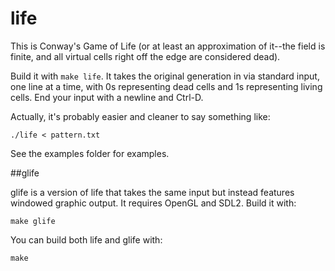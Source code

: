 life
====

This is Conway's Game of Life (or at least an approximation of
it--the field is finite, and all virtual cells right off the
edge are considered dead).

Build it with ```make life```. 
It takes the original generation in via
standard input, one line at a time, with 0s representing dead
cells and 1s representing living cells. End your input with a
newline and Ctrl-D.

Actually, it's probably easier and cleaner to say something like:

    ./life < pattern.txt

See the examples folder for examples.

##glife


glife is a version of life that takes the same input but instead
features windowed graphic output. It requires OpenGL and SDL2.
Build it with:

    make glife

You can build both life and glife with:

    make
